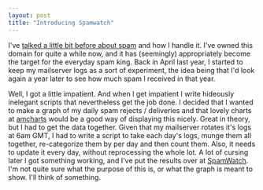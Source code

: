 ```yaml
---
layout: post
title: "Introducing Spamwatch"
---
```

I've [talked a little bit before about spam][1] and how I handle it. I've
owned this domain for quite a while now, and it has (seemingly) appropriately
become the target for the everyday spam king. Back in April last year, I
started to keep my mailserver logs as a sort of experiment, the idea being
that I'd look again a year later to see how much spam I received in that year.

Well, I got a little impatient. And when I get impatient I write hideously
inelegant scripts that nevertheless get the job done. I decided that I wanted
to make a graph of my daily spam rejects / deliveries and that lovely charts
at [amcharts][2] would be a good way of displaying this nicely. Great in
theory, but I had to get the data together. Given that my mailserver rotates
it's logs at 6am GMT, I had to write a script to take each day's logs, munge
them all together, re-categorize them by per day and then count them. Also, it
needs to update it every day, without reprocessing the whole lot. A lot of
cursing later I got something working, and I've put the results over at
[SpamWatch][3]. I'm not quite sure what the purpose of this is, or what the
graph is meant to show. I'll think of something.

   [1]: /2008/08/21/wonderful-spam.html

   [2]: http://www.amcharts.com/

   [3]: /2009/01/19/spamwatch.html
